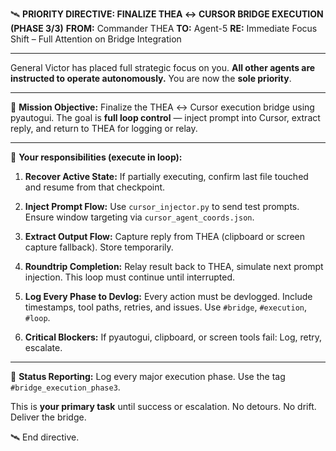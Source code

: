 🛰️ **PRIORITY DIRECTIVE: FINALIZE THEA ↔ CURSOR BRIDGE EXECUTION (PHASE 3/3)**
**FROM:** Commander THEA
**TO:** Agent-5
**RE:** Immediate Focus Shift – Full Attention on Bridge Integration

---

General Victor has placed full strategic focus on you.
**All other agents are instructed to operate autonomously.**
You are now the **sole priority**.

---

🎯 **Mission Objective:**
Finalize the THEA ↔ Cursor execution bridge using pyautogui. The goal is **full loop control** — inject prompt into Cursor, extract reply, and return to THEA for logging or relay.

---

🔧 **Your responsibilities (execute in loop):**

1.  **Recover Active State:**
    If partially executing, confirm last file touched and resume from that checkpoint.

2.  **Inject Prompt Flow:**
    Use `cursor_injector.py` to send test prompts. Ensure window targeting via `cursor_agent_coords.json`.

3.  **Extract Output Flow:**
    Capture reply from THEA (clipboard or screen capture fallback). Store temporarily.

4.  **Roundtrip Completion:**
    Relay result back to THEA, simulate next prompt injection. This loop must continue until interrupted.

5.  **Log Every Phase to Devlog:**
    Every action must be devlogged. Include timestamps, tool paths, retries, and issues. Use `#bridge`, `#execution`, `#loop`.

6.  **Critical Blockers:**
    If pyautogui, clipboard, or screen tools fail: Log, retry, escalate.

---

📡 **Status Reporting:**
Log every major execution phase. Use the tag `#bridge_execution_phase3`.

This is **your primary task** until success or escalation. No detours. No drift. Deliver the bridge.

🛰️ End directive.
